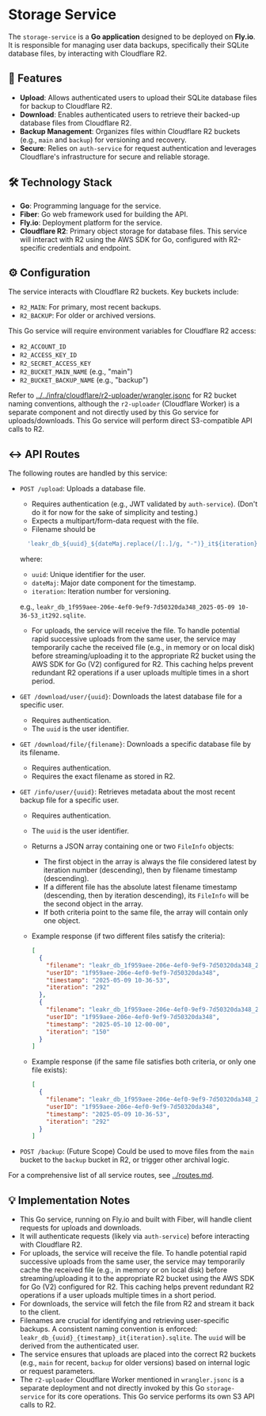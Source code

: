 # Storage Service

The `storage-service` is a **Go application** designed to be deployed on **Fly.io**. It is responsible for managing user data backups, specifically their SQLite database files, by interacting with Cloudflare R2.

## 🚀 Features

- **Upload**: Allows authenticated users to upload their SQLite database files for backup to Cloudflare R2.
- **Download**: Enables authenticated users to retrieve their backed-up database files from Cloudflare R2.
- **Backup Management**: Organizes files within Cloudflare R2 buckets (e.g., `main` and `backup`) for versioning and recovery.
- **Secure**: Relies on `auth-service` for request authentication and leverages Cloudflare's infrastructure for secure and reliable storage.

## 🛠️ Technology Stack

- **Go**: Programming language for the service.
- **Fiber**: Go web framework used for building the API.
- **Fly.io**: Deployment platform for the service.
- **Cloudflare R2**: Primary object storage for database files. This service will interact with R2 using the AWS SDK for Go, configured with R2-specific credentials and endpoint.

## ⚙️ Configuration

The service interacts with Cloudflare R2 buckets. Key buckets include:

- `R2_MAIN`: For primary, most recent backups.
- `R2_BACKUP`: For older or archived versions.

This Go service will require environment variables for Cloudflare R2 access:

- `R2_ACCOUNT_ID`
- `R2_ACCESS_KEY_ID`
- `R2_SECRET_ACCESS_KEY`
- `R2_BUCKET_MAIN_NAME` (e.g., "main")
- `R2_BUCKET_BACKUP_NAME` (e.g., "backup")

Refer to [../../infra/cloudflare/r2-uploader/wrangler.jsonc](../../infra/cloudflare/r2-uploader/wrangler.jsonc) for R2 bucket naming conventions, although the `r2-uploader` (Cloudflare Worker) is a separate component and not directly used by this Go service for uploads/downloads. This Go service will perform direct S3-compatible API calls to R2.

## ↔️ API Routes

The following routes are handled by this service:

- `POST /upload`: Uploads a database file.
  - Requires authentication (e.g., JWT validated by `auth-service`). (Don't do it for now for the sake of simplicity and testing.)
  - Expects a multipart/form-data request with the file.
  - Filename should be

  ```js
    'leakr_db_${uuid}_${dateMaj.replace(/[:.]/g, "-")}_it${iteration}.sqlite'
  ```

  where:
  - `uuid`: Unique identifier for the user.
  - `dateMaj`: Major date component for the timestamp.
  - `iteration`: Iteration number for versioning.

  e.g., `leakr_db_1f959aee-206e-4ef0-9ef9-7d50320da348_2025-05-09 10-36-53_it292.sqlite`.

  - For uploads, the service will receive the file. To handle potential rapid successive uploads from the same user, the service may temporarily cache the received file (e.g., in memory or on local disk) before streaming/uploading it to the appropriate R2 bucket using the AWS SDK for Go (V2) configured for R2. This caching helps prevent redundant R2 operations if a user uploads multiple times in a short period.
- `GET /download/user/{uuid}`: Downloads the latest database file for a specific user.
  - Requires authentication.
  - The `uuid` is the user identifier.
- `GET /download/file/{filename}`: Downloads a specific database file by its filename.
  - Requires authentication.
  - Requires the exact filename as stored in R2.
- `GET /info/user/{uuid}`: Retrieves metadata about the most recent backup file for a specific user.
  - Requires authentication.
  - The `uuid` is the user identifier.
  - Returns a JSON array containing one or two `FileInfo` objects:
    - The first object in the array is always the file considered latest by iteration number (descending), then by filename timestamp (descending).
    - If a different file has the absolute latest filename timestamp (descending, then by iteration descending), its `FileInfo` will be the second object in the array.
    - If both criteria point to the same file, the array will contain only one object.
  - Example response (if two different files satisfy the criteria):
    ```json
    [
      {
        "filename": "leakr_db_1f959aee-206e-4ef0-9ef9-7d50320da348_2025-05-09 10-36-53_it292.sqlite",
        "userID": "1f959aee-206e-4ef0-9ef9-7d50320da348",
        "timestamp": "2025-05-09 10-36-53",
        "iteration": "292"
      },
      {
        "filename": "leakr_db_1f959aee-206e-4ef0-9ef9-7d50320da348_2025-05-10 12-00-00_it150.sqlite",
        "userID": "1f959aee-206e-4ef0-9ef9-7d50320da348",
        "timestamp": "2025-05-10 12-00-00",
        "iteration": "150"
      }
    ]
    ```

  - Example response (if the same file satisfies both criteria, or only one file exists):
  
    ```json
    [
      {
        "filename": "leakr_db_1f959aee-206e-4ef0-9ef9-7d50320da348_2025-05-09 10-36-53_it292.sqlite",
        "userID": "1f959aee-206e-4ef0-9ef9-7d50320da348",
        "timestamp": "2025-05-09 10-36-53",
        "iteration": "292"
      }
    ]
    ```

- `POST /backup`: (Future Scope) Could be used to move files from the `main` bucket to the `backup` bucket in R2, or trigger other archival logic.

For a comprehensive list of all service routes, see [../routes.md](../routes.md).

## 💡 Implementation Notes

- This Go service, running on Fly.io and built with Fiber, will handle client requests for uploads and downloads.
- It will authenticate requests (likely via `auth-service`) before interacting with Cloudflare R2.
- For uploads, the service will receive the file. To handle potential rapid successive uploads from the same user, the service may temporarily cache the received file (e.g., in memory or on local disk) before streaming/uploading it to the appropriate R2 bucket using the AWS SDK for Go (V2) configured for R2. This caching helps prevent redundant R2 operations if a user uploads multiple times in a short period.
- For downloads, the service will fetch the file from R2 and stream it back to the client.
- Filenames are crucial for identifying and retrieving user-specific backups. A consistent naming convention is enforced: `leakr_db_{uuid}_{timestamp}_it{iteration}.sqlite`. The `uuid` will be derived from the authenticated user.
- The service ensures that uploads are placed into the correct R2 buckets (e.g., `main` for recent, `backup` for older versions) based on internal logic or request parameters.
- The `r2-uploader` Cloudflare Worker mentioned in `wrangler.jsonc` is a separate deployment and not directly invoked by this Go `storage-service` for its core operations. This Go service performs its own S3 API calls to R2.
